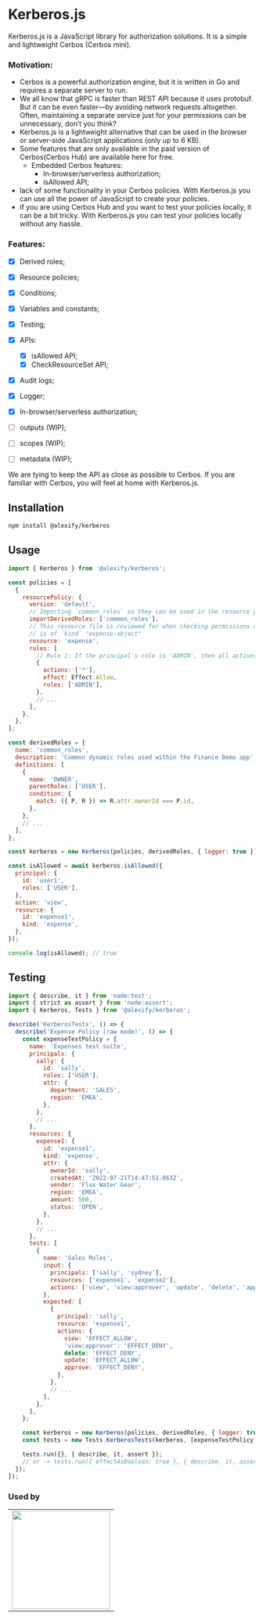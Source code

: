 # Kerberos.js

Kerberos.js is a JavaScript library for authorization solutions. It is a simple and lightweight Cerbos (Cerbos mini).

### Motivation:

- Cerbos is a powerful authorization engine, but it is written in Go and requires a separate server to run.
- We all know that gRPC is faster than REST API because it uses protobuf. But it can be even faster—by avoiding network requests altogether. Often, maintaining a separate service just for your permissions can be unnecessary, don’t you think?
- Kerberos.js is a lightweight alternative that can be used in the browser or server-side JavaScript applications (only up to 6 KB).
- Some features that are only available in the paid version of Cerbos(Cerbos Hub) are available here for free.
  - Embedded Cerbos features:
    - In-browser/serverless authorization;
    - isAllowed API;
- lack of some functionality in your Cerbos policies. With Kerberos.js you can use all the power of JavaScript to create your policies.
- if you are using Cerbos Hub and you want to test your policies locally, it can be a bit tricky. With Kerberos.js you can test your policies locally without any hassle.

### Features:

- [x] Derived roles;
- [x] Resource policies;
- [x] Conditions;
- [x] Variables and constants;
- [x] Testing;
- [x] APIs:
  - [x] isAllowed API;
  - [x] CheckResourceSet API;
- [x] Audit logs;
- [x] Logger;
- [x] In-browser/serverless authorization;

- [ ] outputs (WIP);
- [ ] scopes (WIP);
- [ ] metadata (WIP);

We are tying to keep the API as close as possible to Cerbos. If you are familiar with Cerbos, you will feel at home with Kerberos.js.

## Installation

```bash
npm install @alexify/kerberos
```

## Usage

```javascript
import { Kerberos } from '@alexify/kerberos';

const policies = [
  {
    resourcePolicy: {
      version: 'default',
      // Importing `common_roles` so they can be used in the resource policy.
      importDerivedRoles: ['common_roles'],
      // This resource file is reviewed for when checking permissions when a resource
      // is of `kind` "expense:object"
      resource: 'expense',
      rules: [
        // Rule 1: If the principal's role is 'ADMIN', then all actions are allowed.
        {
          actions: ['*'],
          effect: Effect.Allow,
          roles: ['ADMIN'],
        },
        // ...
      ],
    },
  },
];

const derivedRoles = {
  name: 'common_roles',
  description: 'Common dynamic roles used within the Finance Demo app',
  definitions: [
    {
      name: 'OWNER',
      parentRoles: ['USER'],
      condition: {
        match: ({ P, R }) => R.attr.ownerId === P.id,
      },
    },
    // ...
  ],
};

const kerberos = new Kerberos(policies, derivedRoles, { logger: true });

const isAllowed = await kerberos.isAllowed({
  principal: {
    id: 'user1',
    roles: ['USER'],
  },
  action: 'view',
  resource: {
    id: 'expense1',
    kind: 'expense',
  },
});

console.log(isAllowed); // true
```

## Testing

```javascript
import { describe, it } from 'node:test';
import { strict as assert } from 'node:assert';
import { Kerberos, Tests } from '@alexify/kerberos';

describe('KerberosTests', () => {
  describe('Expense Policy (raw mode)', () => {
    const expenseTestPolicy = {
      name: 'Expenses test suite',
      principals: {
        sally: {
          id: 'sally',
          roles: ['USER'],
          attr: {
            department: 'SALES',
            region: 'EMEA',
          },
        },
        // ...
      },
      resources: {
        expense1: {
          id: 'expense1',
          kind: 'expense',
          attr: {
            ownerId: 'sally',
            createdAt: '2022-07-21T14:47:51.063Z',
            vendor: 'Flux Water Gear',
            region: 'EMEA',
            amount: 500,
            status: 'OPEN',
          },
        },
        // ...
      },
      tests: [
        {
          name: 'Sales Roles',
          input: {
            principals: ['sally', 'sydney'],
            resources: ['expense1', 'expense2'],
            actions: ['view', 'view:approver', 'update', 'delete', 'approve'],
          },
          expected: [
            {
              principal: 'sally',
              resource: 'expense1',
              actions: {
                view: 'EFFECT_ALLOW',
                'view:approver': 'EFFECT_DENY',
                delete: 'EFFECT_DENY',
                update: 'EFFECT_ALLOW',
                approve: 'EFFECT_DENY',
              },
            },
            // ...
          ],
        },
      ],
    };

    const kerberos = new Kerberos(policies, derivedRoles, { logger: true });
    const tests = new Tests.KerberosTests(kerberos, [expenseTestPolicy]);

    tests.run({}, { describe, it, assert });
    // or -> tests.run({ effectAsBoolean: true }, { describe, it, assert });
  });
});
```

### Used by

<table style="text-align:center;">
<tr>
<td><a href="https://hirevel.com" target="_blank"><img src="https://cdn.hirevel.com/hirevel/logo.svg" width="200" valign="middle" /></a></td>
</tr>
</table>
